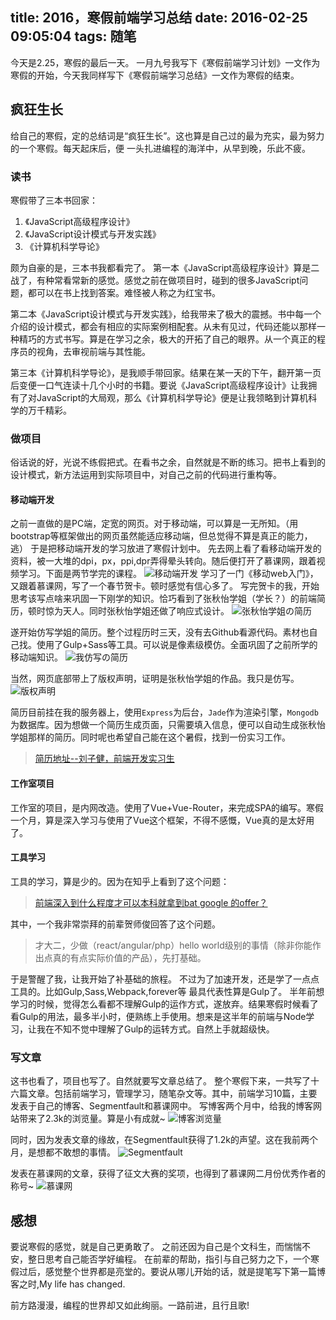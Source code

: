 title: 2016，寒假前端学习总结
date: 2016-02-25 09:05:04
tags: 随笔
---
今天是2.25，寒假的最后一天。
一月九号我写下《寒假前端学习计划》一文作为寒假的开始，今天我同样写下《寒假前端学习总结》一文作为寒假的结束。
## 疯狂生长
给自己的寒假，定的总结词是“疯狂生长”。这也算是自己过的最为充实，最为努力的一个寒假。每天起床后，便
一头扎进编程的海洋中，从早到晚，乐此不疲。
### 读书
寒假带了三本书回家：

1. 《JavaScript高级程序设计》
2. 《JavaScript设计模式与开发实践》
3. 《计算机科学导论》

颇为自豪的是，三本书我都看完了。
第一本《JavaScript高级程序设计》算是二战了，有种常看常新的感觉。感觉之前在做项目时，碰到的很多JavaScript问题，都可以在书上找到答案。难怪被人称之为红宝书。

第二本《JavaScript设计模式与开发实践》，给我带来了极大的震撼。书中每一个介绍的设计模式，都会有相应的实际案例相配套。从未有见过，代码还能以那样一种精巧的方式书写。算是在学习之余，极大的开拓了自己的眼界。从一个真正的程序员的视角，去审视前端与其性能。

第三本《计算机科学导论》，是我顺手带回家。结果在某一天的下午，翻开第一页后变便一口气连读十几个小时的书籍。要说《JavaScript高级程序设计》让我拥有了对JavaScript的大局观，那么《计算机科学导论》便是让我领略到计算机科学的万千精彩。
### 做项目
俗话说的好，光说不练假把式。在看书之余，自然就是不断的练习。把书上看到的设计模式，新方法运用到实际项目中，对自己之前的代码进行重构等。
#### 移动端开发
之前一直做的是PC端，定宽的网页。对于移动端，可以算是一无所知。（用bootstrap等框架做出的网页虽然能适应移动端，但总觉得不算是真正的能力，逃）
于是把移动端开发的学习放进了寒假计划中。
先去网上看了看移动端开发的资料，被一大堆的dpi，px，ppi,dpr弄得晕头转向。随后便打开了慕课网，跟着视频学习。下面是两节学完的课程。
![移动端开发](http://7xoxxe.com1.z0.glb.clouddn.com/end1.png)
学习了一门《移动web入门》，又跟着慕课网，写了一个春节贺卡。顿时感觉有信心多了。
写完贺卡的我，开始思考该写点啥来巩固一下刚学的知识。恰巧看到了张秋怡学姐（学长？）的前端简历，顿时惊为天人。同时张秋怡学姐还做了响应式设计。
![张秋怡学姐の简历](http://7xoxxe.com1.z0.glb.clouddn.com/end3.png)

遂开始仿写学姐的简历。整个过程历时三天，没有去Github看源代码。素材也自己找。使用了Gulp+Sass等工具。可以说是像素级模仿。全面巩固了之前所学的移动端知识。
![我仿写の简历](http://7xoxxe.com1.z0.glb.clouddn.com/end4.png)

当然，网页底部带上了版权声明，证明是张秋怡学姐的作品。我只是仿写。
![版权声明](http://7xoxxe.com1.z0.glb.clouddn.com/endbq.png)

简历目前挂在我的服务器上，使用`Express`为后台，`Jade`作为渲染引擎，`Mongodb`为数据库。因为想做一个简历生成页面，只需要填入信息，便可以自动生成张秋怡学姐那样的简历。同时呢也希望自己能在这个暑假，找到一份实习工作。
> [简历地址--刘子健，前端开发实习生](http://115.159.148.159/)

#### 工作室项目
工作室的项目，是内网改造。使用了Vue+Vue-Router，来完成SPA的编写。寒假一个月，算是深入学习与使用了Vue这个框架，不得不感慨，Vue真的是太好用了。
#### 工具学习
工具的学习，算是少的。因为在知乎上看到了这个问题：
> [前端深入到什么程度才可以本科就拿到bat google 的offer？](https://www.zhihu.com/question/39662828)

其中，一个我非常崇拜的前辈贺师俊回答了这个问题。
> 才大二，少做（react/angular/php）hello world级别的事情（除非你能作出点真的有点实际价值的产品），先打基础。

于是警醒了我，让我开始了补基础的旅程。
不过为了加速开发，还是学了一点点工具的。比如Gulp,Sass,Webpack,forever等
最具代表性算是Gulp了。
半年前想学习的时候，觉得怎么看都不理解Gulp的运作方式，遂放弃。结果寒假时候看了看Gulp的用法，最多半小时，便熟练上手使用。想来是这半年的前端与Node学习，让我在不知不觉中理解了Gulp的运转方式。自然上手就超级快。
### 写文章
这书也看了，项目也写了。自然就要写文章总结了。
整个寒假下来，一共写了十六篇文章。包括前端学习，管理学习，随笔杂文等。其中，前端学习10篇，主要发表于自己的博客、Segmentfault和慕课网中。
写博客两个月中，给我的博客网站带来了2.3k的浏览量。算是小有成就~
![博客浏览量](http://7xoxxe.com1.z0.glb.clouddn.com/end6.png)

同时，因为发表文章的缘故，在Segmentfault获得了1.2k的声望。这在我前两个月，是想都不敢想的事情。
![Segmentfault](http://7xoxxe.com1.z0.glb.clouddn.com/end8.png)

发表在慕课网的文章，获得了征文大赛的奖项，也得到了慕课网二月份优秀作者的称号~
![慕课网](http://7xoxxe.com1.z0.glb.clouddn.com/end7.png)

## 感想
要说寒假的感觉，就是自己更勇敢了。
之前还因为自己是个文科生，而惴惴不安，整日思考自己能否学好编程。
在前辈的帮助，指引与自己努力之下，一个寒假过后，感觉整个世界都是亮堂的。要说从哪儿开始的话，就是提笔写下第一篇博客之时,My life has changed.

前方路漫漫，编程的世界却又如此绚丽。一路前进，且行且歌!